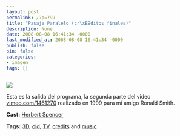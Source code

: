 ```yaml
---
layout: post
permalink: /?p=799
title: "Pasaje Paralelo (cr\xE9ditos finales)"
description: None
date: 2008-08-08 16:41:34 -0000
last_modified_at: 2008-08-08 16:41:34 -0000
publish: false
pin: false
categories:
- imagen
tags: []
---
```

[![](http://b.vimeocdn.com/ts/592/812/59281215_200.jpg)](http://vimeo.com/1492356)

Esta es la salida del programa, la segunda parte del video [vimeo.com/1461270](http://vimeo.com/1461270) realizado en 1999 para mi amigo Ronald Smith.

**Cast:** [Herbert Spencer](http://vimeo.com/hspencer)

**Tags:** [3D](http://vimeo.com/tag:3d), [old](http://vimeo.com/tag:old), [TV](http://vimeo.com/tag:tv), [credits](http://vimeo.com/tag:credits) and [music](http://vimeo.com/tag:music)
